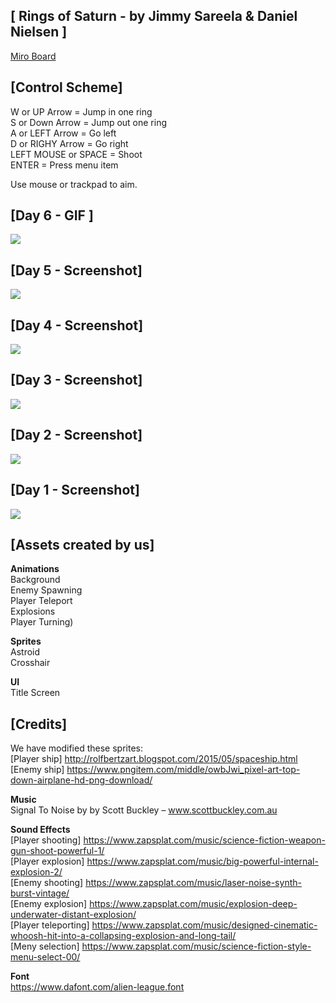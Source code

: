 ## [ Rings of Saturn - by Jimmy Sareela & Daniel Nielsen ]
[Miro Board](https://miro.com/app/board/o9J_klxyRd0=/)
<br>

## [Control Scheme]
W or UP Arrow = Jump in one ring<br>
S or Down Arrow = Jump out one ring<br>
A or LEFT Arrow = Go left<br>
D or RIGHY Arrow = Go right<br>
LEFT MOUSE or SPACE = Shoot<br>
ENTER = Press menu item<br>

Use mouse or trackpad to aim.

## [Day 6 - GIF ]
<img src="https://github.com/danielalexandernielsen/Yrgo/blob/master/Daniel_00_SideProjects/GIF/RingsOfSaturn.gif?raw=true">

## [Day 5 - Screenshot]
<img src="https://i.imgur.com/K4zjdue.png">

## [Day 4 - Screenshot]
<img src="https://imgur.com/YLiRm2u.png">

## [Day 3 - Screenshot]
<img src="https://imgur.com/WL1mrm1.png">

## [Day 2 - Screenshot]
<img src="https://i.imgur.com/0DR7zVN.png">

## [Day 1 - Screenshot]
<img src="https://i.imgur.com/DDU9tl4.jpeg">

## [Assets created by us]
  
**Animations**  
Background  
Enemy Spawning  
Player Teleport  
Explosions  
Player Turning)  

**Sprites**  
Astroid  
Crosshair  

**UI**  
Title Screen


## [Credits]
  
We have modified these sprites:  
[Player ship] http://rolfbertzart.blogspot.com/2015/05/spaceship.html  
[Enemy ship] https://www.pngitem.com/middle/owbJwi_pixel-art-top-down-airplane-hd-png-download/  
  
**Music**  
Signal To Noise by by Scott Buckley – www.scottbuckley.com.au  
  
**Sound Effects**  
[Player shooting] https://www.zapsplat.com/music/science-fiction-weapon-gun-shoot-powerful-1/  
[Player explosion] https://www.zapsplat.com/music/big-powerful-internal-explosion-2/  
[Enemy shooting] https://www.zapsplat.com/music/laser-noise-synth-burst-vintage/  
[Enemy explosion] https://www.zapsplat.com/music/explosion-deep-underwater-distant-explosion/  
[Player teleporting] https://www.zapsplat.com/music/designed-cinematic-whoosh-hit-into-a-collapsing-explosion-and-long-tail/  
[Meny selection] https://www.zapsplat.com/music/science-fiction-style-menu-select-00/  

**Font**  
https://www.dafont.com/alien-league.font
